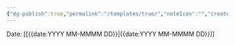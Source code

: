 ```yaml
---
{"dg-publish":true,"permalink":"/templates/true/","noteIcon":"","created":"2025-05-20T09:18:17.458-05:00"}
---
```


Date: [[{{date:YYYY MM-MMMM DD}}\|{{date:YYYY MM-MMMM DD}}]]

